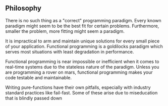 ## Philosophy

There is no such thing as a "correct" programming paradigm. Every known paradigm
might seem to be the best fit for certain problems. Furthermore, smaller the
problem, more fitting might seem a paradigm.

It is impractical to arm and maintain unique solutions for every small piece of
your application. Functional programming is a goldilocks paradigm which serves
most situations with least degradation in performance.

Functional programming is near impossible or inefficient when it comes to
real-time systems due to the stateless nature of the paradigm. Unless you are
programming a rover on mars, functional programming makes your code testable and
maintainable.

Writing pure-functions have their own pitfalls, especially with industry
standard practices like fail-fast. Some of these arise due to miseducation that
is blindly passed down
